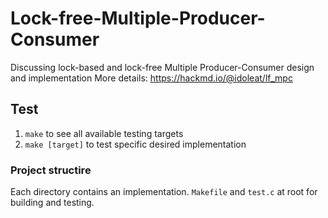 # Lock-free-Multiple-Producer-Consumer
Discussing lock-based and lock-free Multiple Producer-Consumer design and implementation
More details: https://hackmd.io/@idoleat/lf_mpc

## Test
1. `make` to see all available testing targets
2. `make [target]` to test specific desired implementation

### Project structire
Each directory contains an implementation. `Makefile` and `test.c` at root for building and testing.

